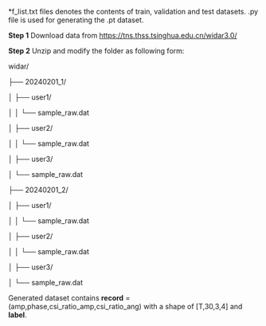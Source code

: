 
*f_list.txt files denotes the contents of train, validation and test datasets.
.py file is used for generating the .pt dataset.

**Step 1** Download data from https://tns.thss.tsinghua.edu.cn/widar3.0/

**Step 2** Unzip and modify the folder as following form:

widar/

├── 20240201_1/

│   ├── user1/

│   │   └── sample_raw.dat

│   ├── user2/

│   │   └── sample_raw.dat

│   ├── user3/

│       └── sample_raw.dat

├── 20240201_2/

│   ├── user1/

│   │   └── sample_raw.dat

│   ├── user2/

│   │   └── sample_raw.dat

│   ├── user3/

│       └── sample_raw.dat

Generated dataset contains **record**  = (amp,phase,csi_ratio_amp,csi_ratio_ang) with a shape of  [T,30,3,4] and **label**.
